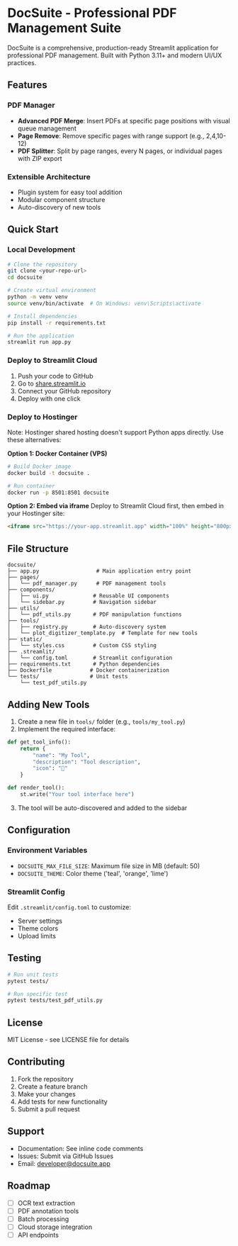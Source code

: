 # DocSuite - Professional PDF Management Suite

DocSuite is a comprehensive, production-ready Streamlit application for professional PDF management. Built with Python 3.11+ and modern UI/UX practices.

## Features

### PDF Manager
- **Advanced PDF Merge**: Insert PDFs at specific page positions with visual queue management
- **Page Remove**: Remove specific pages with range support (e.g., 2,4,10-12)
- **PDF Splitter**: Split by page ranges, every N pages, or individual pages with ZIP export

### Extensible Architecture
- Plugin system for easy tool addition
- Modular component structure
- Auto-discovery of new tools

## Quick Start

### Local Development
```bash
# Clone the repository
git clone <your-repo-url>
cd docsuite

# Create virtual environment
python -m venv venv
source venv/bin/activate  # On Windows: venv\Scripts\activate

# Install dependencies
pip install -r requirements.txt

# Run the application
streamlit run app.py
```

### Deploy to Streamlit Cloud
1. Push your code to GitHub
2. Go to [share.streamlit.io](https://share.streamlit.io)
3. Connect your GitHub repository
4. Deploy with one click

### Deploy to Hostinger
Note: Hostinger shared hosting doesn't support Python apps directly. Use these alternatives:

**Option 1: Docker Container (VPS)**
```bash
# Build Docker image
docker build -t docsuite .

# Run container
docker run -p 8501:8501 docsuite
```

**Option 2: Embed via iframe**
Deploy to Streamlit Cloud first, then embed in your Hostinger site:
```html
<iframe src="https://your-app.streamlit.app" width="100%" height="800px"></iframe>
```

## File Structure
```
docsuite/
├── app.py                  # Main application entry point
├── pages/
│   └── pdf_manager.py      # PDF management tools
├── components/
│   ├── ui.py              # Reusable UI components
│   └── sidebar.py         # Navigation sidebar
├── utils/
│   └── pdf_utils.py       # PDF manipulation functions
├── tools/
│   ├── registry.py        # Auto-discovery system
│   └── plot_digitizer_template.py  # Template for new tools
├── static/
│   └── styles.css         # Custom CSS styling
├── .streamlit/
│   └── config.toml        # Streamlit configuration
├── requirements.txt       # Python dependencies
├── Dockerfile            # Docker containerization
└── tests/                # Unit tests
    └── test_pdf_utils.py
```

## Adding New Tools

1. Create a new file in `tools/` folder (e.g., `tools/my_tool.py`)
2. Implement the required interface:
```python
def get_tool_info():
    return {
        "name": "My Tool",
        "description": "Tool description",
        "icon": "🔧"
    }

def render_tool():
    st.write("Your tool interface here")
```
3. The tool will be auto-discovered and added to the sidebar

## Configuration

### Environment Variables
- `DOCSUITE_MAX_FILE_SIZE`: Maximum file size in MB (default: 50)
- `DOCSUITE_THEME`: Color theme ('teal', 'orange', 'lime')

### Streamlit Config
Edit `.streamlit/config.toml` to customize:
- Server settings
- Theme colors
- Upload limits

## Testing
```bash
# Run unit tests
pytest tests/

# Run specific test
pytest tests/test_pdf_utils.py
```

## License
MIT License - see LICENSE file for details

## Contributing
1. Fork the repository
2. Create a feature branch
3. Make your changes
4. Add tests for new functionality
5. Submit a pull request

## Support
- Documentation: See inline code comments
- Issues: Submit via GitHub Issues
- Email: developer@docsuite.app

## Roadmap
- [ ] OCR text extraction
- [ ] PDF annotation tools
- [ ] Batch processing
- [ ] Cloud storage integration
- [ ] API endpoints
